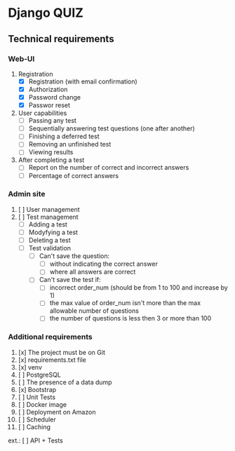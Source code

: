 # Django QUIZ
## Technical requirements
### Web-UI
  1. Registration
      - [x] Registration (with email confirmation)
      - [x] Authorization
      - [x] Password change
      - [x] Passwor reset
    
  2. User capabilities
      - [ ] Passing any test
      - [ ] Sequentially answering test questions (one after another)
      - [ ] Finishing a deferred test
      - [ ] Removing an unfinished test
      - [ ] Viewing results
    
  3. After completing a test
      - [ ] Report on the number of correct and incorrect answers
      - [ ] Percentage of correct answers

### Admin site
  1. [ ] User management
  2. [ ] Test management
      - [ ] Adding a test
      - [ ] Modyfying a test
      - [ ] Deleting a test
      - [ ] Test validation
        - [ ] Can't save the question:
            - [ ] without indicating the correct answer
            - [ ] where all answers are correct
        - [ ] Can't save the test if:
            - [ ] incorrect order_num (should be from 1 to 100 and increase by 1)
            - [ ] the max value of order_num isn't more than the max allowable number of questions
            - [ ] the number of questions is less then 3 or more than 100

### Additional requirements
1. [x] The project must be on Git
2. [x] requirements.txt file
3. [x] venv
4. [ ] PostgreSQL
5. [ ] The presence of a data dump
6. [x] Bootstrap
7. [ ] Unit Tests
8. [ ] Docker image
9. [ ] Deployment on Amazon
10. [ ] Scheduler
11. [ ] Caching



ext.: [ ] API + Tests

